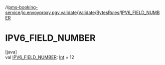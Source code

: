 //[pms-booking-service](../../../../index.md)/[io.envoyproxy.pgv.validate](../../index.md)/[Validate](../index.md)/[BytesRules](index.md)/[IPV6_FIELD_NUMBER](-i-p-v6_-f-i-e-l-d_-n-u-m-b-e-r.md)

# IPV6_FIELD_NUMBER

[java]\
val [IPV6_FIELD_NUMBER](-i-p-v6_-f-i-e-l-d_-n-u-m-b-e-r.md): [Int](https://kotlinlang.org/api/core/kotlin-stdlib/kotlin/-int/index.html) = 12